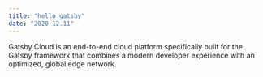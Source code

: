 ```yaml
---
title: "hello gatsby"
date: "2020-12.11"
---
```


Gatsby Cloud is an end-to-end cloud platform specifically built for the Gatsby framework that combines a modern developer experience with an optimized, global edge network.
